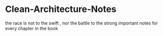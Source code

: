 # Clean-Architecture-Notes
 the race is not to the swift , nor the battle to the strong
important notes for every chapter in the book 
